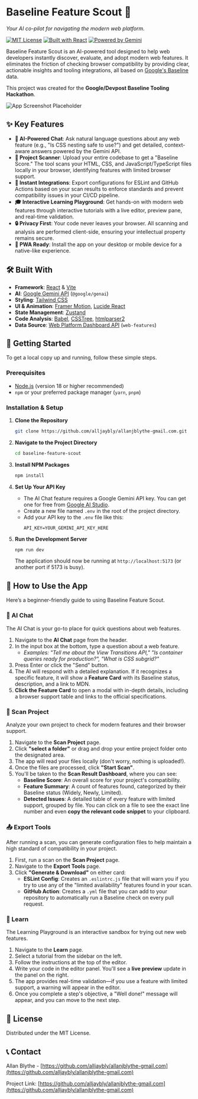 # Baseline Feature Scout 🔭

*Your AI co-pilot for navigating the modern web platform.*

[![MIT License](https://img.shields.io/badge/License-MIT-green.svg)](https://choosealicense.com/licenses/mit/)
[![Built with React](https://img.shields.io/badge/React-20232A?style=for-the-badge&logo=react&logoColor=61DAFB)](https://reactjs.org/)
[![Powered by Gemini](https://img.shields.io/badge/Powered%20by-Gemini-blueviolet?style=for-the-badge)](https://ai.google.dev/)

Baseline Feature Scout is an AI-powered tool designed to help web developers instantly discover, evaluate, and adopt modern web features. It eliminates the friction of checking browser compatibility by providing clear, actionable insights and tooling integrations, all based on [Google's Baseline](https://developer.chrome.com/docs/web-platform/baseline) data.

This project was created for the **Google/Devpost Baseline Tooling Hackathon**.

![App Screenshot Placeholder](https://user-images.githubusercontent.com/1028292/205315102-a17a783a-5347-4467-b8f3-529683884aac.png)

## ✨ Key Features

*   **🤖 AI-Powered Chat**: Ask natural language questions about any web feature (e.g., "Is CSS nesting safe to use?") and get detailed, context-aware answers powered by the Gemini API.
*   **📁 Project Scanner**: Upload your entire codebase to get a "Baseline Score." The tool scans your HTML, CSS, and JavaScript/TypeScript files locally in your browser, identifying features with limited browser support.
*   **🔧 Instant Integrations**: Export configurations for ESLint and GitHub Actions based on your scan results to enforce standards and prevent compatibility issues in your CI/CD pipeline.
*   **🎓 Interactive Learning Playground**: Get hands-on with modern web features through interactive tutorials with a live editor, preview pane, and real-time validation.
*   **🔒 Privacy First**: Your code never leaves your browser. All scanning and analysis are performed client-side, ensuring your intellectual property remains secure.
*   **📱 PWA Ready**: Install the app on your desktop or mobile device for a native-like experience.

## 🛠️ Built With

*   **Framework**: [React](https://reactjs.org/) & [Vite](https://vitejs.dev/)
*   **AI**: [Google Gemini API](https://ai.google.dev/) (`@google/genai`)
*   **Styling**: [Tailwind CSS](https://tailwindcss.com/)
*   **UI & Animation**: [Framer Motion](https://www.framer.com/motion/), [Lucide React](https://lucide.dev/)
*   **State Management**: [Zustand](https://zustand-demo.pmnd.rs/)
*   **Code Analysis**: [Babel](https://babeljs.io/), [CSSTree](https://github.com/csstree/csstree), [htmlparser2](https://github.com/fb55/htmlparser2)
*   **Data Source**: [Web Platform Dashboard API](https://webstatus.dev/) (`web-features`)

## 🚀 Getting Started

To get a local copy up and running, follow these simple steps.

### Prerequisites

*   [Node.js](https://nodejs.org/) (version 18 or higher recommended)
*   `npm` or your preferred package manager (`yarn`, `pnpm`)

### Installation & Setup

1.  **Clone the Repository**
    ```sh
    git clone https://github.com/alljaybly/allanjblythe-gmail.com.git
    ```

2.  **Navigate to the Project Directory**
    ```sh
    cd baseline-feature-scout 
    ```

3.  **Install NPM Packages**
    ```sh
    npm install
    ```

4.  **Set Up Your API Key**
    *   The AI Chat feature requires a Google Gemini API key. You can get one for free from [Google AI Studio](https://makersuite.google.com/app/apikey).
    *   Create a new file named `.env` in the root of the project directory.
    *   Add your API key to the `.env` file like this:
        ```env
        API_KEY=YOUR_GEMINI_API_KEY_HERE
        ```

5.  **Run the Development Server**
    ```sh
    npm run dev
    ```
    The application should now be running at `http://localhost:5173` (or another port if 5173 is busy).

## 📖 How to Use the App

Here’s a beginner-friendly guide to using Baseline Feature Scout.

### 💬 AI Chat

The AI Chat is your go-to place for quick questions about web features.

1.  Navigate to the **AI Chat** page from the header.
2.  In the input box at the bottom, type a question about a web feature.
    *   *Examples: "Tell me about the View Transitions API," "Is container queries ready for production?", "What is CSS subgrid?"*
3.  Press Enter or click the "Send" button.
4.  The AI will respond with a detailed explanation. If it recognizes a specific feature, it will show a **Feature Card** with its Baseline status, description, and a link to MDN.
5.  **Click the Feature Card** to open a modal with in-depth details, including a browser support table and links to the official specifications.

### 🔬 Scan Project

Analyze your own project to check for modern features and their browser support.

1.  Navigate to the **Scan Project** page.
2.  Click **"select a folder"** or drag and drop your entire project folder onto the designated area.
3.  The app will read your files locally (don't worry, nothing is uploaded!).
4.  Once the files are processed, click **"Start Scan"**.
5.  You'll be taken to the **Scan Result Dashboard**, where you can see:
    *   **Baseline Score**: An overall score for your project's compatibility.
    *   **Feature Summary**: A count of features found, categorized by their Baseline status (Widely, Newly, Limited).
    *   **Detected Issues**: A detailed table of every feature with limited support, grouped by file. You can click on a file to see the exact line number and even **copy the relevant code snippet** to your clipboard.

### 📤 Export Tools

After running a scan, you can generate configuration files to help maintain a high standard of compatibility in your project.

1.  First, run a scan on the **Scan Project** page.
2.  Navigate to the **Export Tools** page.
3.  Click **"Generate & Download"** on either card:
    *   **ESLint Config**: Creates an `.eslintrc.js` file that will warn you if you try to use any of the "limited availability" features found in your scan.
    *   **GitHub Action**: Creates a `.yml` file that you can add to your repository to automatically run a Baseline check on every pull request.

### 🏫 Learn

The Learning Playground is an interactive sandbox for trying out new web features.

1.  Navigate to the **Learn** page.
2.  Select a tutorial from the sidebar on the left.
3.  Follow the instructions at the top of the editor.
4.  Write your code in the editor panel. You'll see a **live preview** update in the panel on the right.
5.  The app provides real-time validation—if you use a feature with limited support, a warning will appear in the editor.
6.  Once you complete a step's objective, a "Well done!" message will appear, and you can move to the next step.

## 📄 License

Distributed under the MIT License.

## 📞 Contact

Allan Blythe - [https://github.com/alljaybly/allanjblythe-gmail.com](https://github.com/alljaybly/allanjblythe-gmail.com)

Project Link: [https://github.com/alljaybly/allanjblythe-gmail.com](https://github.com/alljaybly/allanjblythe-gmail.com)
